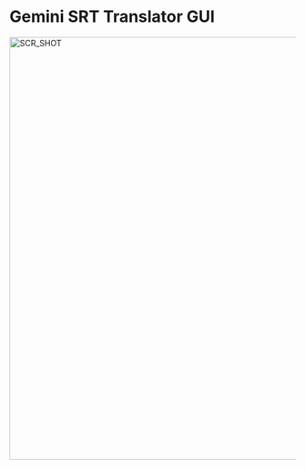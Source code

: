 # Gemini SRT Translator GUI

<img width="744" alt="SCR_SHOT" src="https://github.com/user-attachments/assets/1123d954-46eb-4a22-aacb-a44dfd6b1639" />
